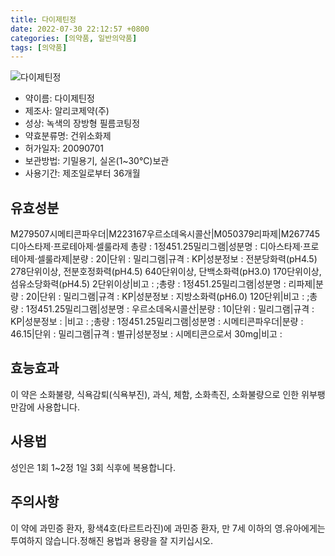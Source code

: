 ```yaml
---
title: 다이제틴정
date: 2022-07-30 22:12:57 +0800
categories: [의약품, 일반의약품]
tags: [의약품]
---
```

![다이제틴정](https://nedrug.mfds.go.kr/pbp/cmn/itemImageDownload/1NZLyogvTjP)

- 약이름: 다이제틴정
- 제조사: 알리코제약(주)
- 성상: 녹색의 장방형 필름코팅정
- 약효분류명: 건위소화제
- 허가일자: 20090701
- 보관방법: 기밀용기, 실온(1~30℃)보관
- 사용기간: 제조일로부터 36개월
## 유효성분
M279507시메티콘파우더|M223167우르소데옥시콜산|M050379리파제|M267745디아스타제·프로테아제·셀룰라제
총량 : 1정451.25밀리그램|성분명 : 디아스타제·프로테아제·셀룰라제|분량 : 20|단위 : 밀리그램|규격 : KP|성분정보 : 전분당화력(pH4.5) 278단위이상, 전분호정화력(pH4.5) 640단위이상, 단백소화력(pH3.0) 170단위이상, 섬유소당화력(pH4.5) 2단위이상|비고 : ;총량 : 1정451.25밀리그램|성분명 : 리파제|분량 : 20|단위 : 밀리그램|규격 : KP|성분정보 : 지방소화력(pH6.0) 120단위|비고 : ;총량 : 1정451.25밀리그램|성분명 : 우르소데옥시콜산|분량 : 10|단위 : 밀리그램|규격 : KP|성분정보 : |비고 : ;총량 : 1정451.25밀리그램|성분명 : 시메티콘파우더|분량 : 46.15|단위 : 밀리그램|규격 : 별규|성분정보 : 시메티콘으로서 30mg|비고 :
## 효능효과
이 약은 소화불량, 식욕감퇴(식욕부진), 과식, 체함, 소화촉진, 소화불량으로 인한 위부팽만감에 사용합니다.
## 사용법
성인은 1회 1~2정 1일 3회 식후에 복용합니다.
## 주의사항
이 약에 과민증 환자, 황색4호(타르트라진)에 과민증 환자, 만 7세 이하의 영.유아에게는 투여하지 않습니다.정해진 용법과 용량을 잘 지키십시오.

